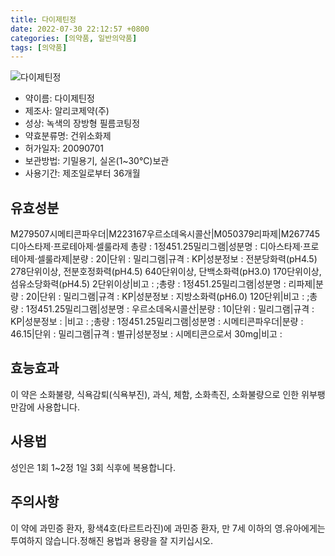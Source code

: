 ```yaml
---
title: 다이제틴정
date: 2022-07-30 22:12:57 +0800
categories: [의약품, 일반의약품]
tags: [의약품]
---
```

![다이제틴정](https://nedrug.mfds.go.kr/pbp/cmn/itemImageDownload/1NZLyogvTjP)

- 약이름: 다이제틴정
- 제조사: 알리코제약(주)
- 성상: 녹색의 장방형 필름코팅정
- 약효분류명: 건위소화제
- 허가일자: 20090701
- 보관방법: 기밀용기, 실온(1~30℃)보관
- 사용기간: 제조일로부터 36개월
## 유효성분
M279507시메티콘파우더|M223167우르소데옥시콜산|M050379리파제|M267745디아스타제·프로테아제·셀룰라제
총량 : 1정451.25밀리그램|성분명 : 디아스타제·프로테아제·셀룰라제|분량 : 20|단위 : 밀리그램|규격 : KP|성분정보 : 전분당화력(pH4.5) 278단위이상, 전분호정화력(pH4.5) 640단위이상, 단백소화력(pH3.0) 170단위이상, 섬유소당화력(pH4.5) 2단위이상|비고 : ;총량 : 1정451.25밀리그램|성분명 : 리파제|분량 : 20|단위 : 밀리그램|규격 : KP|성분정보 : 지방소화력(pH6.0) 120단위|비고 : ;총량 : 1정451.25밀리그램|성분명 : 우르소데옥시콜산|분량 : 10|단위 : 밀리그램|규격 : KP|성분정보 : |비고 : ;총량 : 1정451.25밀리그램|성분명 : 시메티콘파우더|분량 : 46.15|단위 : 밀리그램|규격 : 별규|성분정보 : 시메티콘으로서 30mg|비고 :
## 효능효과
이 약은 소화불량, 식욕감퇴(식욕부진), 과식, 체함, 소화촉진, 소화불량으로 인한 위부팽만감에 사용합니다.
## 사용법
성인은 1회 1~2정 1일 3회 식후에 복용합니다.
## 주의사항
이 약에 과민증 환자, 황색4호(타르트라진)에 과민증 환자, 만 7세 이하의 영.유아에게는 투여하지 않습니다.정해진 용법과 용량을 잘 지키십시오.

